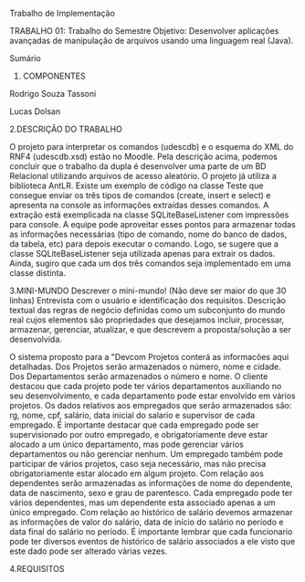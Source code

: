 Trabalho de Implementação

TRABALHO 01: Trabalho do Semestre
Objetivo: Desenvolver aplicações avançadas de manipulação de arquivos usando uma linguagem real (Java).

Sumário
1. COMPONENTES

Rodrigo Souza Tassoni

Lucas Dolsan

2.DESCRIÇÃO DO TRABALHO

O projeto para interpretar os comandos (udescdb) e o esquema do XML do RNF4 (udescdb.xsd) estão no Moodle. Pela
descrição acima, podemos concluir que o trabalho da dupla é desenvolver uma parte de um BD Relacional utilizando
arquivos de acesso aleatório. O projeto já utiliza a biblioteca AntLR. Existe um exemplo de código na classe Teste que
consegue enviar os três tipos de comandos (create, insert e select) e apresenta na console as informações extraídas
desses comandos. A extração está exemplicada na classe SQLiteBaseListener com impressões para console. A equipe
pode aproveitar esses pontos para armazenar todas as informações necessárias (tipo de comando, nome do banco de
dados, da tabela, etc) para depois executar o comando. Logo, se sugere que a classe SQLiteBaseListener seja utilizada
apenas para extrair os dados. Ainda, sugiro que cada um dos três comandos seja implementado em uma classe distinta.

3.MINI-MUNDO
Descrever o mini-mundo! (Não deve ser maior do que 30 linhas)
Entrevista com o usuário e identificação dos requisitos.
Descrição textual das regras de negócio definidas como um subconjunto do mundo real cujos elementos são propriedades que desejamos incluir, processar, armazenar, gerenciar, atualizar, e que descrevem a proposta/solução a ser desenvolvida.

O sistema proposto para a "Devcom Projetos conterá as informacões aqui detalhadas. Dos Projetos serão armazenados o número, nome e cidade. Dos Departamentos serão armazenados o número e nome. O cliente destacou que cada projeto pode ter vários departamentos auxiliando no seu desenvolvimento, e cada departamento pode estar envolvido em vários projetos. Os dados relativos aos empregados que serão armazenados são: rg, nome, cpf, salário, data inicial do salario e supervisor de cada empregado. É importante destacar que cada empregado pode ser supervisionado por outro empregado, e obrigatoriamente deve estar alocado a um único departamento, mas pode gerenciar vários departamentos ou não gerenciar nenhum. Um empregado também pode participar de vários projetos, caso seja necessário, mas não precisa obrigatoriamente estar alocado em algum projeto. Com relação aos dependentes serão armazenadas as informações de nome do dependente, data de nascimento, sexo e grau de parentesco. Cada empregado pode ter vários dependentes, mas um dependente esta associado apenas a um único empregado. Com relação ao histórico de salário devemos armazenar as informações de valor do salário, data de início do salário no período e data final do salário no período. É importante lembrar que cada funcionario pode ter diversos eventos de histórico de salário associados a ele visto que este dado pode ser alterado várias vezes.

4.REQUISITOS
